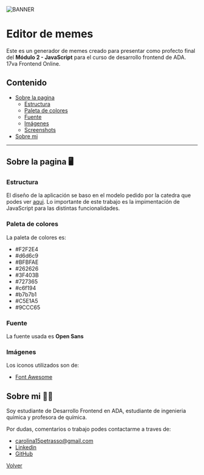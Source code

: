 ![BANNER](https://user-images.githubusercontent.com/116232147/215499863-f4d08071-b4cf-4dc1-bcce-b383ca7040bf.png)
# Editor de memes 

Este es un generador de memes creado para presentar como profecto final del **Módulo 2 - JavaScript** para el curso de desarrollo frontend de ADA.
17va Frontend Online.

## Contenido 
- [Sobre la pagina](#sobre-la-pagina-🖥️) 
    - [Estructura](#sstructura) 
    - [Paleta de colores](#paleta-de-colores)
    - [Fuente](#fuente)
    - [Imágenes](#imágenes) 
    - [Screenshots](#screenshots)
- [Sobre mi](#sobre-mi-👩‍💻) 
---  
## Sobre la pagina 🖥️
### Estructura 

El diseño de la aplicación  se baso en el modelo pedido por la catedra que podes ver [aqui](https://frontend-proyecto-meme.adaitw.org/). Lo importante de este trabajo es la impimentación de JavaScript para las distintas funcionalidades.

### Paleta de colores
La paleta de colores  es:
- #F2F2E4
- #d6d6c9
- #BFBFAE
- #262626
- #3F403B
- #727365
- #c6f194
- #b7b7b1
- #C5E1A5
- #9CCC65

### Fuente
La fuente usada es **Open Sans**

### Imágenes 
Los iconos utilizados son de: 
- [Font Awesome](https://fontawesome.com/)

## Sobre mi 👩‍💻
Soy estudiante de Desarrollo Frontend en ADA, estudiante de ingenieria química y profesora de química. 


Por dudas, comentarios o trabajo podes contactarme a traves de:
- carolina15petrasso@gmail.com  
- [Linkedin](https://www.linkedin.com/in/ana-carolina-petrasso/)
- [GitHub](https://github.com/AnaCPetrasso)

[Volver](#contenido)